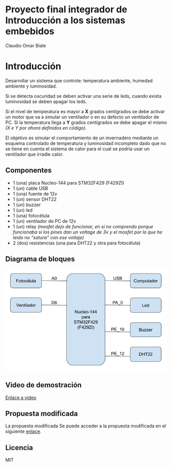 # Proyecto final integrador de Introducción a los sistemas embebidos
Claudio Omar Biale

# Introducción

Desarrollar un sistema que controle: temperatura ambiente, humedad ambiente y luminosidad.

Si se detecta oscuridad se deben activar una serie de leds, cuando exista luminosidad se deben apagar los leds.

Si el nivel de temperatura es mayor a **X** grados centígrados se debe activar un motor que va a simular un ventilador o en su defecto un ventilador de PC. Si la temperatura llega a **Y** grados centígrados se debe apagar el mismo *(X e Y por ahora definidos en código)*.

El objetivo es simular el comportamiento de un invernadero mediante un esquema controlado de temperatura y luminosidad incompleto dado que no se tiene en cuenta el sistema de calor para el cual se podría usar un ventilador que irradie calor.

## Componentes

- 1 (una) placa Nucleo-144 para STM32F429 (F429ZI)
- 1 (un) cable USB
- 1 (una) fuente de 12v
- 1 (un) sensor DHT22
- 1 (un) buzzer
- 1 (un) led
- 1 (una) fotocélula
- 1 (un) ventilador de PC de 12v
- 1 (un) relay *(mosfet dejo de funcionar, en si no comprendo porque funcionaba si los pines dan un voltage de 3v y el mosfet por lo que he leido no "satura" con ese voltaje)*
- 2 (dos) resistencias (una para DHT22 y otra para fotocélula) 

## Diagrama de bloques

![Diagrama de bloques](anexos/diagrama_ise.png)

## Video de demostración

[Enlace a video](https://youtu.be/RvUnlnfcPi0)

## Propuesta modificada

La propuesta modificada Se puede acceder a la propuesta modificada en el siguiente [enlace](anexos/ISE%20-%20propuesta%20modificada.pdf"). 

## Licencia

MIT
